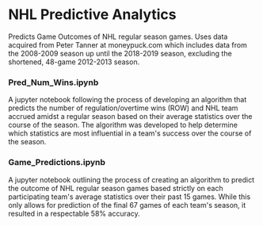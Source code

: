# NHL Predictive Analytics
Predicts Game Outcomes of NHL regular season games.  Uses data acquired from Peter Tanner at moneypuck.com which includes data from the 2008-2009 season up until the 2018-2019 season, excluding the shortened, 48-game 2012-2013 season.

### Pred_Num_Wins.ipynb
A jupyter notebook following the process of developing an algorithm that predicts the number of regulation/overtime wins (ROW) and NHL team accrued amidst a regular season based on their average statistics over the course of the season.  The algorithm was developed to help determine which statistics are most influential in a team's success over the course of the season.

### Game_Predictions.ipynb
A jupyter notebook outlining the process of creating an algorithm to predict the outcome of NHL regular season games based strictly on each participating team's average statistics over their past 15 games.  While this only allows for prediction of the final 67 games of each team's season, it resulted in a respectable 58% accuracy.
